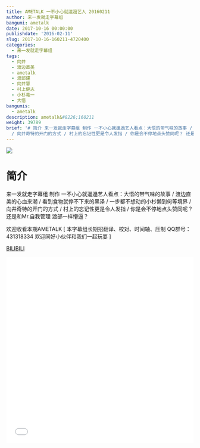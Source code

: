 ```yaml
---
title: AMETALK 一不小心就邋遢艺人 20160211
author: 来一发就走字幕组
bangumi: ametalk
date: 2017-10-16 00:00:00
publishdate: '2016-02-11'
slug: 2017-10-16-160211-4720400
categories:
  - 来一发就走字幕组
tags:
  - 向井
  - 渡边直美
  - ametalk
  - 渡部建
  - 向井慧
  - 村上健志
  - 小杉竜一
  - 大悟
bangumis:
  - ametalk
description: ametalk&#8226;160211
weight: 39789
brief: '# 简介 来一发就走字幕组 制作 一不小心就邋遢艺人看点：大悟的带气味的故事 / 渡边直美的心血来潮 / 看到食物就停不下来的黑泽 / 一步都不想动的小杉懒到何等境界
  / 向井奇特的开门的方式 / 村上的忘记性更是令人发指 / 你是会不停地点头赞同呢？ 还是和Mr.自我管理 渡部一样懵逼？ 欢迎收看本期AMETALK'
---
```


![](https://i.imgur.com/VUqjyQd.jpg)

# 简介  
来一发就走字幕组 制作 一不小心就邋遢艺人看点：大悟的带气味的故事 / 渡边直美的心血来潮 / 看到食物就停不下来的黑泽 / 一步都不想动的小杉懒到何等境界 / 向井奇特的开门的方式 / 村上的忘记性更是令人发指 / 你是会不停地点头赞同呢？ 还是和Mr.自我管理 渡部一样懵逼？	


欢迎收看本期AMETALK [ 本字幕组长期招翻译、校对、时间轴、压制   QQ群号：431318334 欢迎同好小伙伴和我们一起玩耍 ]




  [BILIBILI](https://www.bilibili.com/video/av4720400/)


<div class="vcontainer">  <iframe class='video' src="//www.bilibili.com/blackboard/player.html?aid=4720400" width="100%" height="500" frameborder="0" allowfullscreen="allowfullscreen"></iframe></div>

